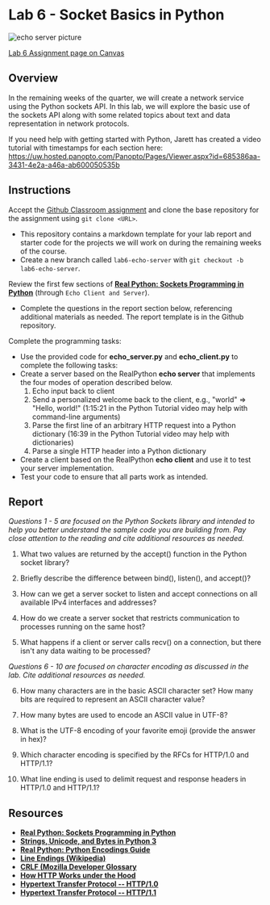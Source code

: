 # **Lab 6 - Socket Basics in Python**

![echo server picture](https://1.bp.blogspot.com/-QRugwxV8vb0/WHbfmHTu7HI/AAAAAAAADug/V1pYGpEzTpQvcfaoVh8qZN5d2xyERp4HACLcB/s1600/echoImage.png)

[Lab 6 Assignment page on Canvas](https://canvas.uw.edu/courses/1373089/assignments/5369622)

## Overview

In the remaining weeks of the quarter, we will create a network service using the Python sockets API. In this lab, we will explore the basic use of the sockets API along with some related topics about text and data representation in network protocols.

If you need help with getting started with Python, Jarett has created a video tutorial with timestamps for each section here: <https://uw.hosted.panopto.com/Panopto/Pages/Viewer.aspx?id=685386aa-3431-4e2a-a46a-ab600050535b>


## Instructions

Accept the [Github Classroom assignment](https://classroom.github.com/a/UQQt38l5) and clone the base repository for the assignment using `git clone <URL>`.

* This repository contains a markdown template for your lab report and starter code for the projects we will work on during the remaining weeks of the course.
* Create a new branch called `lab6-echo-server` with `git checkout -b lab6-echo-server`.

Review the first few sections of **[Real Python: Sockets Programming in Python](https://realpython.com/python-sockets/)** (through `Echo Client and Server`).

* Complete the questions in the report section below, referencing additional materials as needed. The report template is in the Github repository.

Complete the programming tasks:

* Use the provided code for **echo_server.py** and **echo_client.py** to complete the following tasks:
* Create a server based on the RealPython **echo server** that implements the four modes of operation described below.
	1. Echo input back to client
	2. Send a personalized welcome back to the client, e.g., "world" => "Hello, world!" (1:15:21 in the Python Tutorial video may help with command-line arguments)
	3. Parse the first line of an arbitrary HTTP request into a Python dictionary (16:39 in the Python Tutorial video may help with dictionaries)
	4. Parse a single HTTP header into a Python dictionary
* Create a client based on the RealPython **echo client** and use it to test your server implementation. 
* Test your code to ensure that all parts work as intended.

## Report

*Questions 1 - 5 are focused on the Python Sockets library and intended to help you better understand the sample code you are building from. Pay close attention to the reading and cite additional resources as needed.*

1. What two values are returned by the accept() function in the Python socket library?

2. Briefly describe the difference between bind(), listen(), and accept()?

3. How can we get a server socket to listen and accept connections on all available IPv4 interfaces and addresses?

4. How do we create a server socket that restricts communication to processes running on the same host?

5. What happens if a client or server calls recv() on a connection, but there isn't any data waiting to be processed?

*Questions 6 - 10 are focused on character encoding as discussed in the lab. Cite additional resources as needed.*

6. How many characters are in the basic ASCII character set? How many bits are required to represent an ASCII character value?

7. How many bytes are used to encode an ASCII value in UTF-8?

8. What is the UTF-8 encoding of your favorite emoji (provide the answer in hex)?

9. Which character encoding is specified by the RFCs for HTTP/1.0 and HTTP/1.1?

10. What line ending is used to delimit request and response headers in HTTP/1.0 and HTTP/1.1?

## Resources

* **[Real Python: Sockets Programming in Python](https://realpython.com/python-sockets/)**
* **[Strings, Unicode, and Bytes in Python 3](https://medium.com/better-programming/strings-unicode-and-bytes-in-python-3-everything-you-always-wanted-to-know-27dc02ff2686)**
* **[Real Python: Python Encodings Guide](https://realpython.com/python-encodings-guide/)**
* **[Line Endings (Wikipedia)](https://en.wikipedia.org/wiki/Newline)**
* **[CRLF (Mozilla Developer Glossary](https://developer.mozilla.org/en-US/docs/Glossary/CRLF)**
* **[How HTTP Works under the Hood](https://drstearns.github.io/tutorials/http/)**
* **[Hypertext Transfer Protocol -- HTTP/1.0](https://tools.ietf.org/html/rfc1945)**
* **[Hypertext Transfer Protocol -- HTTP/1.1](https://tools.ietf.org/html/rfc2616)**